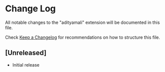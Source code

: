 # Change Log

All notable changes to the "adityamali" extension will be documented in this file.

Check [Keep a Changelog](http://keepachangelog.com/) for recommendations on how to structure this file.

## [Unreleased]

- Initial release
